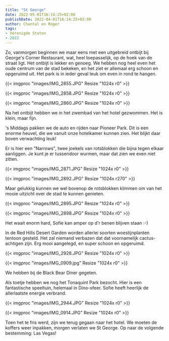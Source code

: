 ```yaml
---
title: "St George"
date: 2022-05-01T16:14:25+02:00
publishDate: 2022-04-01T16:14:25+02:00
author: Chantal en Roger
tags:
- Verenigde Staten
- 2022
---
```


Zo, vanmorgen beginnen we maar eens met een uitgebreid ontbijt bij George's Corner Restaurant, wat, heel toepasselijk, op de hoek van de straat ligt. Het ontbijt is lekker en genoeg. We hebben nog heel even het oude centrum van de stad bekeken, en het ziet er allemaal erg schoon en opgeruimd uit. Het park is in ieder geval leuk om even in rond te hangen.

{{< imgproc "images/IMG_2855.JPG" Resize "1024x r0" >}}

{{< imgproc "images/IMG_2858.JPG" Resize "1024x r0" >}}

{{< imgproc "images/IMG_2860.JPG" Resize "1024x r0" >}}

Na het ontbijt hebben we in het zwembad van het hotel gezwommen. Het is klein, maar fijn.

's Middags pakken we de auto en rijden naar Pioneer Park. Dit is een enorme heuvel, die we vanuit onze hotelkamer kunnen zien. Het blijkt daar boven verwachting leuk!

Er is hier een "Narrows", twee joekels van rotsblokken die bijna tegen elkaar aanliggen. Je kunt je er tussendoor wurmen, maar dat zien we even niet zitten.

{{< imgproc "images/IMG_2871.JPG" Resize "1024x r0" >}}

{{< imgproc "images/IMG_2892.JPG" Resize "1024x r270" >}}

Maar gelukkig kunnen we wel bovenop de rotsblokken klimmen om van het mooie uitzicht over de stad te kunnen genieten.

{{< imgproc "images/IMG_2895.JPG" Resize "1024x r0" >}}

{{< imgproc "images/IMG_2898.JPG" Resize "1024x r0" >}}

Het waait enorm hard, Sofie kan amper op d'r benen blijven staan :-)

In de Red Hills Desert Garden worden allerlei soorten woestijnplanten tentoon gesteld. Het zal niemand verbazen dat dat voornamelijk cactus-achtigen zijn. Erg mooi aangelegd, en super schoon en opgeruimd.

{{< imgproc "images/IMG_2928.JPG" Resize "1024x r0" >}}

{{< imgproc "images/IMG_0909.jpg" Resize "1024x r0" >}}

We hebben bij de Black Bear Diner gegeten.

Als toetje hebben we nog het Tonaquint Park bezocht. Hier is een fantastische speeltuin, helemaal in Dino-sfeer. Sofie heeft heerlijk de allerlaatste energie verbrand.

{{< imgproc "images/IMG_2944.JPG" Resize "1024x r0" >}}

{{< imgproc "images/IMG_0914.JPG" Resize "1024x r0" >}}

Toen het te fris werd, zijn we terug gegaan naar het hotel. We moeten de koffers weer inpakken, morgen verlaten we St George. Op naar de volgende bestemming: Las Vegas!
